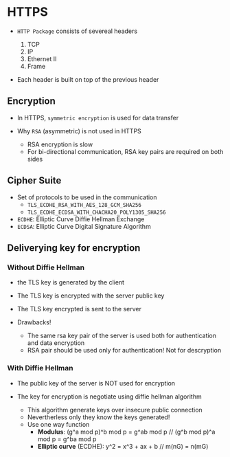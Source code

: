 # HTTPS

- `HTTP Package` consists of severeal headers

  1. TCP
  1. IP
  1. Ethernet II
  1. Frame

- Each header is built on top of the previous header

## Encryption

- In HTTPS, `symmetric encryption` is used for data transfer

- Why `RSA` (asymmetric) is not used in HTTPS
  - RSA encryption is slow
  - For bi-directional communication, RSA key pairs are required on both sides

## Cipher Suite

- Set of protocols to be used in the communication
  - `TLS_ECDHE_RSA_WITH_AES_128_GCM_SHA256`
  - `TLS_ECDHE_ECDSA_WITH_CHACHA20_POLY1305_SHA256`
- `ECDHE`: Elliptic Curve Diffie Hellman Exchange
- `ECDSA`: Elliptic Curve Digital Signature Algorithm

## Deliverying key for encryption

### Without Diffie Hellman

- the TLS key is generated by the client
- The TLS key is encrypted with the server public key
- The TLS key encrypted is sent to the server

- Drawbacks!
  - The same rsa key pair of the server is used both for authentication and data encryption
  - RSA pair should be used only for authentication! Not for descryption

### With Diffie Hellman

- The public key of the server is NOT used for encryption
- The key for encryption is negotiate using diffie hellman algorithm

  - This algorithm generate keys over insecure public connection
  - Nevertherless only they know the keys generated!
  - Use one way function
    - **Modulus**: (g^a mod p)^b mod p = g^ab mod p // (g^b mod p)^a mod p = g^ba mod p
    - **Elliptic curve** (ECDHE): y^2 = x^3 + ax + b // m(nG) = n(mG)
